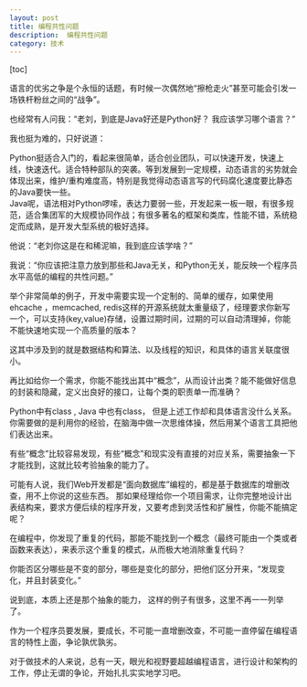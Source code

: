 ```yaml
---
layout: post
title: 编程共性问题
description:  编程共性问题
category: 技术
---
```

[toc]

语言的优劣之争是个永恒的话题，有时候一次偶然地“擦枪走火”甚至可能会引发一场铁杆粉丝之间的“战争”。  

也经常有人问我：“老刘，到底是Java好还是Python好？ 我应该学习哪个语言？”

我也挺为难的，只好说道： 

Python挺适合入门的，看起来很简单，适合创业团队，可以快速开发，快速上线，快速迭代。适合特种部队的突袭。等到发展到一定规模，动态语言的劣势就会体现出来，维护/重构难度高，特别是我觉得动态语言写的代码腐化速度要比静态的Java要快一些。  
Java呢，语法相对Python啰嗦，表达力要弱一些，开发起来一板一眼，有很多规范，适合集团军的大规模协同作战；有很多著名的框架和类库，性能不错，系统稳定而成熟，是开发大型系统的极好选择。 

他说：“老刘你这是在和稀泥嘛，我到底应该学啥？”

我说：“你应该把注意力放到那些和Java无关，和Python无关，能反映一个程序员水平高低的编程的共性问题。”

举个非常简单的例子，开发中需要实现一个定制的、简单的缓存，如果使用ehcache ，memcached, redis这样的开源系统就太重量级了，经理要求你新写一个，可以支持(key,value)存储，设置过期时间，过期的可以自动清理掉，你能不能快速地实现一个高质量的版本？ 

这其中涉及到的就是数据结构和算法、以及线程的知识，和具体的语言关联度很小。  

再比如给你一个需求，你能不能找出其中“概念”，从而设计出类？能不能做好信息的封装和隐藏，定义出良好的接口，让每个类的职责单一而准确？ 

Python中有class , Java 中也有class， 但是上述工作却和具体语言没什么关系。你需要做的是利用你的经验，在脑海中做一次思维体操，然后用某个语言工具把他们表达出来。 

有些“概念”比较容易发现，有些“概念”和现实没有直接的对应关系，需要抽象一下才能找到，这就比较考验抽象的能力了。  

可能有人说，我们Web开发都是“面向数据库”编程的，都是基于数据库的增删改查，用不上你说的这些东西。 那如果经理给你一个项目需求，让你完整地设计出表结构来，要求方便后续的程序开发，又要考虑到灵活性和扩展性，你能不能搞定呢？  

在编程中，你发现了重复的代码，那能不能找到一个概念（最终可能由一个类或者函数来表达），来表示这个重复的模式，从而极大地消除重复代码？ 

你能否区分哪些是不变的部分，哪些是变化的部分，把他们区分开来，“发现变化，并且封装变化。” 

说到底，本质上还是那个抽象的能力， 这样的例子有很多，这里不再一一列举了。

作为一个程序员要发展，要成长，不可能一直增删改查，不可能一直停留在编程语言的特性上面，争论孰优孰劣。

对于做技术的人来说，总有一天，眼光和视野要超越编程语言，进行设计和架构的工作，停止无谓的争论，开始扎扎实实地学习吧。